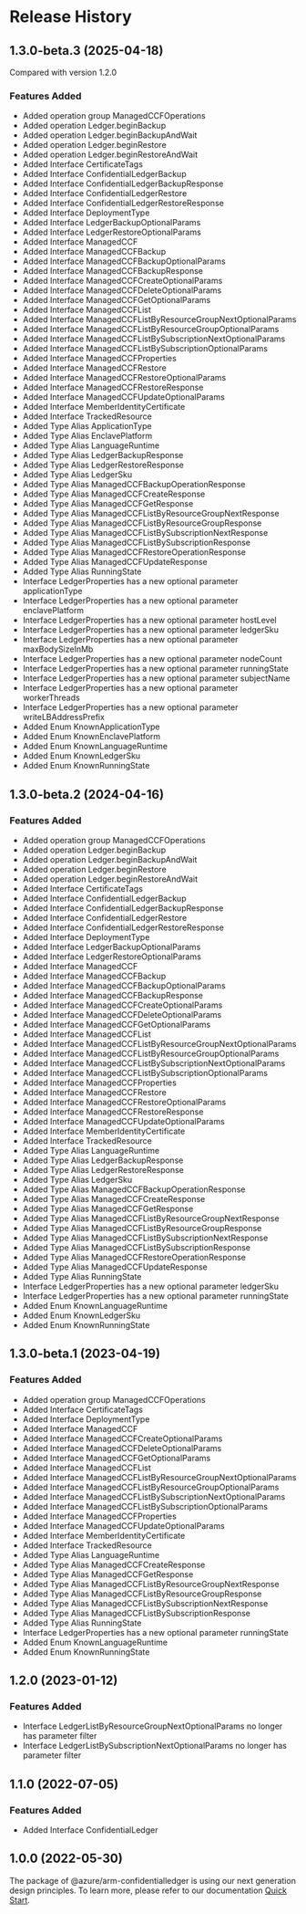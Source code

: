 # Release History
    
## 1.3.0-beta.3 (2025-04-18)
Compared with version 1.2.0
    
### Features Added

  - Added operation group ManagedCCFOperations
  - Added operation Ledger.beginBackup
  - Added operation Ledger.beginBackupAndWait
  - Added operation Ledger.beginRestore
  - Added operation Ledger.beginRestoreAndWait
  - Added Interface CertificateTags
  - Added Interface ConfidentialLedgerBackup
  - Added Interface ConfidentialLedgerBackupResponse
  - Added Interface ConfidentialLedgerRestore
  - Added Interface ConfidentialLedgerRestoreResponse
  - Added Interface DeploymentType
  - Added Interface LedgerBackupOptionalParams
  - Added Interface LedgerRestoreOptionalParams
  - Added Interface ManagedCCF
  - Added Interface ManagedCCFBackup
  - Added Interface ManagedCCFBackupOptionalParams
  - Added Interface ManagedCCFBackupResponse
  - Added Interface ManagedCCFCreateOptionalParams
  - Added Interface ManagedCCFDeleteOptionalParams
  - Added Interface ManagedCCFGetOptionalParams
  - Added Interface ManagedCCFList
  - Added Interface ManagedCCFListByResourceGroupNextOptionalParams
  - Added Interface ManagedCCFListByResourceGroupOptionalParams
  - Added Interface ManagedCCFListBySubscriptionNextOptionalParams
  - Added Interface ManagedCCFListBySubscriptionOptionalParams
  - Added Interface ManagedCCFProperties
  - Added Interface ManagedCCFRestore
  - Added Interface ManagedCCFRestoreOptionalParams
  - Added Interface ManagedCCFRestoreResponse
  - Added Interface ManagedCCFUpdateOptionalParams
  - Added Interface MemberIdentityCertificate
  - Added Interface TrackedResource
  - Added Type Alias ApplicationType
  - Added Type Alias EnclavePlatform
  - Added Type Alias LanguageRuntime
  - Added Type Alias LedgerBackupResponse
  - Added Type Alias LedgerRestoreResponse
  - Added Type Alias LedgerSku
  - Added Type Alias ManagedCCFBackupOperationResponse
  - Added Type Alias ManagedCCFCreateResponse
  - Added Type Alias ManagedCCFGetResponse
  - Added Type Alias ManagedCCFListByResourceGroupNextResponse
  - Added Type Alias ManagedCCFListByResourceGroupResponse
  - Added Type Alias ManagedCCFListBySubscriptionNextResponse
  - Added Type Alias ManagedCCFListBySubscriptionResponse
  - Added Type Alias ManagedCCFRestoreOperationResponse
  - Added Type Alias ManagedCCFUpdateResponse
  - Added Type Alias RunningState
  - Interface LedgerProperties has a new optional parameter applicationType
  - Interface LedgerProperties has a new optional parameter enclavePlatform
  - Interface LedgerProperties has a new optional parameter hostLevel
  - Interface LedgerProperties has a new optional parameter ledgerSku
  - Interface LedgerProperties has a new optional parameter maxBodySizeInMb
  - Interface LedgerProperties has a new optional parameter nodeCount
  - Interface LedgerProperties has a new optional parameter runningState
  - Interface LedgerProperties has a new optional parameter subjectName
  - Interface LedgerProperties has a new optional parameter workerThreads
  - Interface LedgerProperties has a new optional parameter writeLBAddressPrefix
  - Added Enum KnownApplicationType
  - Added Enum KnownEnclavePlatform
  - Added Enum KnownLanguageRuntime
  - Added Enum KnownLedgerSku
  - Added Enum KnownRunningState
    
## 1.3.0-beta.2 (2024-04-16)
    
### Features Added

  - Added operation group ManagedCCFOperations
  - Added operation Ledger.beginBackup
  - Added operation Ledger.beginBackupAndWait
  - Added operation Ledger.beginRestore
  - Added operation Ledger.beginRestoreAndWait
  - Added Interface CertificateTags
  - Added Interface ConfidentialLedgerBackup
  - Added Interface ConfidentialLedgerBackupResponse
  - Added Interface ConfidentialLedgerRestore
  - Added Interface ConfidentialLedgerRestoreResponse
  - Added Interface DeploymentType
  - Added Interface LedgerBackupOptionalParams
  - Added Interface LedgerRestoreOptionalParams
  - Added Interface ManagedCCF
  - Added Interface ManagedCCFBackup
  - Added Interface ManagedCCFBackupOptionalParams
  - Added Interface ManagedCCFBackupResponse
  - Added Interface ManagedCCFCreateOptionalParams
  - Added Interface ManagedCCFDeleteOptionalParams
  - Added Interface ManagedCCFGetOptionalParams
  - Added Interface ManagedCCFList
  - Added Interface ManagedCCFListByResourceGroupNextOptionalParams
  - Added Interface ManagedCCFListByResourceGroupOptionalParams
  - Added Interface ManagedCCFListBySubscriptionNextOptionalParams
  - Added Interface ManagedCCFListBySubscriptionOptionalParams
  - Added Interface ManagedCCFProperties
  - Added Interface ManagedCCFRestore
  - Added Interface ManagedCCFRestoreOptionalParams
  - Added Interface ManagedCCFRestoreResponse
  - Added Interface ManagedCCFUpdateOptionalParams
  - Added Interface MemberIdentityCertificate
  - Added Interface TrackedResource
  - Added Type Alias LanguageRuntime
  - Added Type Alias LedgerBackupResponse
  - Added Type Alias LedgerRestoreResponse
  - Added Type Alias LedgerSku
  - Added Type Alias ManagedCCFBackupOperationResponse
  - Added Type Alias ManagedCCFCreateResponse
  - Added Type Alias ManagedCCFGetResponse
  - Added Type Alias ManagedCCFListByResourceGroupNextResponse
  - Added Type Alias ManagedCCFListByResourceGroupResponse
  - Added Type Alias ManagedCCFListBySubscriptionNextResponse
  - Added Type Alias ManagedCCFListBySubscriptionResponse
  - Added Type Alias ManagedCCFRestoreOperationResponse
  - Added Type Alias ManagedCCFUpdateResponse
  - Added Type Alias RunningState
  - Interface LedgerProperties has a new optional parameter ledgerSku
  - Interface LedgerProperties has a new optional parameter runningState
  - Added Enum KnownLanguageRuntime
  - Added Enum KnownLedgerSku
  - Added Enum KnownRunningState
  

## 1.3.0-beta.1 (2023-04-19)
    
### Features Added

  - Added operation group ManagedCCFOperations
  - Added Interface CertificateTags
  - Added Interface DeploymentType
  - Added Interface ManagedCCF
  - Added Interface ManagedCCFCreateOptionalParams
  - Added Interface ManagedCCFDeleteOptionalParams
  - Added Interface ManagedCCFGetOptionalParams
  - Added Interface ManagedCCFList
  - Added Interface ManagedCCFListByResourceGroupNextOptionalParams
  - Added Interface ManagedCCFListByResourceGroupOptionalParams
  - Added Interface ManagedCCFListBySubscriptionNextOptionalParams
  - Added Interface ManagedCCFListBySubscriptionOptionalParams
  - Added Interface ManagedCCFProperties
  - Added Interface ManagedCCFUpdateOptionalParams
  - Added Interface MemberIdentityCertificate
  - Added Interface TrackedResource
  - Added Type Alias LanguageRuntime
  - Added Type Alias ManagedCCFCreateResponse
  - Added Type Alias ManagedCCFGetResponse
  - Added Type Alias ManagedCCFListByResourceGroupNextResponse
  - Added Type Alias ManagedCCFListByResourceGroupResponse
  - Added Type Alias ManagedCCFListBySubscriptionNextResponse
  - Added Type Alias ManagedCCFListBySubscriptionResponse
  - Added Type Alias RunningState
  - Interface LedgerProperties has a new optional parameter runningState
  - Added Enum KnownLanguageRuntime
  - Added Enum KnownRunningState
    
    
## 1.2.0 (2023-01-12)
    
### Features Added

  - Interface LedgerListByResourceGroupNextOptionalParams no longer has parameter filter
  - Interface LedgerListBySubscriptionNextOptionalParams no longer has parameter filter
    
    
## 1.1.0 (2022-07-05)
    
### Features Added

  - Added Interface ConfidentialLedger
    
    
## 1.0.0 (2022-05-30)

The package of @azure/arm-confidentialledger is using our next generation design principles. To learn more, please refer to our documentation [Quick Start](https://aka.ms/azsdk/js/mgmt/quickstart ).
